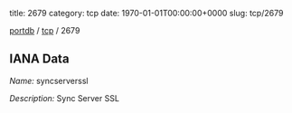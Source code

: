 title: 2679
category: tcp
date: 1970-01-01T00:00:00+0000
slug: tcp/2679

[portdb](/) / [tcp](/category/tcp.html) / 2679


## IANA Data

_Name:_ syncserverssl

_Description:_ Sync Server SSL

